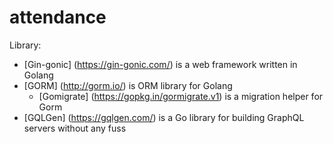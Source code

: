 # attendance

Library:
* [Gin-gonic] (https://gin-gonic.com/) is a web framework written in Golang
* [GORM] (http://gorm.io/) is ORM library for Golang
    * [Gomigrate] (https://gopkg.in/gormigrate.v1) is a migration helper for Gorm
* [GQLGen] (https://gqlgen.com/) is a Go library for building GraphQL servers without any fuss